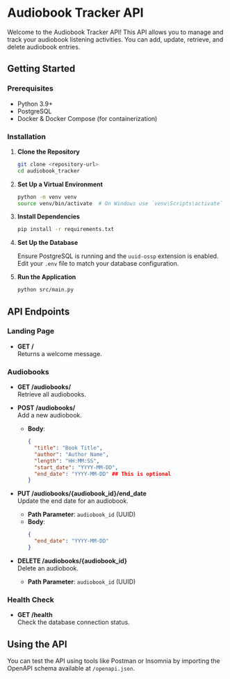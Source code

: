 # Audiobook Tracker API

Welcome to the Audiobook Tracker API! This API allows you to manage and track your audiobook listening activities. You can add, update, retrieve, and delete audiobook entries.

## Getting Started

### Prerequisites

- Python 3.9+
- PostgreSQL
- Docker & Docker Compose (for containerization)

### Installation

1. **Clone the Repository**

   ```bash
   git clone <repository-url>
   cd audiobook_tracker
   ```

2. **Set Up a Virtual Environment**

   ```bash
   python -m venv venv
   source venv/bin/activate  # On Windows use `venv\Scripts\activate`
   ```

3. **Install Dependencies**

   ```bash
   pip install -r requirements.txt
   ```

4. **Set Up the Database**

   Ensure PostgreSQL is running and the `uuid-ossp` extension is enabled. Edit your `.env` file to match your database configuration.

5. **Run the Application**

   ```bash
   python src/main.py
   ```

## API Endpoints

### Landing Page

- **GET /**  
  Returns a welcome message.

### Audiobooks

- **GET /audiobooks/**  
  Retrieve all audiobooks.

- **POST /audiobooks/**  
  Add a new audiobook.
  - **Body**: 
    ```json
    {
      "title": "Book Title",
      "author": "Author Name",
      "length": "HH:MM:SS",
      "start_date": "YYYY-MM-DD",
      "end_date": "YYYY-MM-DD" ## This is optional
    }
    ```

- **PUT /audiobooks/{audiobook_id}/end_date**  
  Update the end date for an audiobook.
  - **Path Parameter**: `audiobook_id` (UUID)
  - **Body**: 
    ```json
    {
      "end_date": "YYYY-MM-DD"
    }
    ```

- **DELETE /audiobooks/{audiobook_id}**  
  Delete an audiobook.
  - **Path Parameter**: `audiobook_id` (UUID)

### Health Check

- **GET /health**  
  Check the database connection status.

## Using the API

You can test the API using tools like Postman or Insomnia by importing the OpenAPI schema available at `/openapi.json`.

